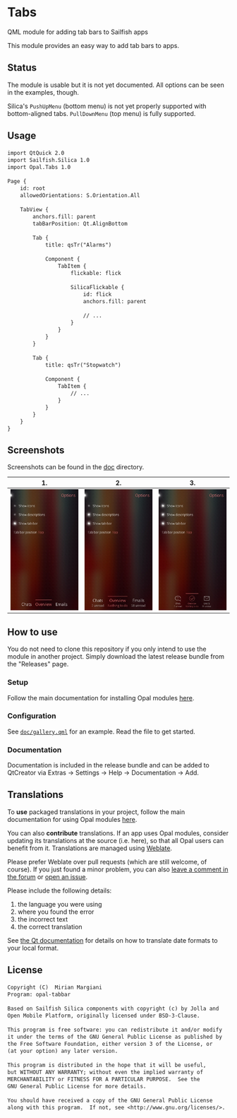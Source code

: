 <!--
SPDX-FileCopyrightText: 2023-2024 Mirian Margiani
SPDX-License-Identifier: GFDL-1.3-or-later
-->

# Tabs

QML module for adding tab bars to Sailfish apps

This module provides an easy way to add tab bars to apps.

## Status

The module is usable but it is not yet documented. All options can be seen in
the examples, though.

Silica's `PushUpMenu` (bottom menu) is not yet properly supported with
bottom-aligned tabs. `PullDownMenu` (top menu) is fully supported.


## Usage

```{qml}
import QtQuick 2.0
import Sailfish.Silica 1.0
import Opal.Tabs 1.0

Page {
    id: root
    allowedOrientations: S.Orientation.All

    TabView {
        anchors.fill: parent
        tabBarPosition: Qt.AlignBottom

        Tab {
            title: qsTr("Alarms")

            Component {
                TabItem {
                    flickable: flick

                    SilicaFlickable {
                        id: flick
                        anchors.fill: parent

                        // ...
                    }
                }
            }
        }

        Tab {
            title: qsTr("Stopwatch")

            Component {
                TabItem {
                    // ...
                }
            }
        }
    }
}
```

## Screenshots

Screenshots can be found in the [doc](doc/) directory.

| 1. | 2. | 3. |
|-|-|-|
| <img src="./doc/screenshot-01.webp" width="600" /> | <img src="./doc/screenshot-02.webp" width="600" /> | <img src="./doc/screenshot-03.webp" width="600" /> |

## How to use

You do not need to clone this repository if you only intend to use the module in
another project. Simply download the latest release bundle from the "Releases" page.

### Setup

Follow the main documentation for installing Opal modules
[here](https://github.com/Pretty-SFOS/opal/blob/main/README.md#using-opal).

### Configuration

See [`doc/gallery.qml`](doc/gallery.qml) for an example. Read the file to get
started.

### Documentation

Documentation is included in the release bundle and can be added to
QtCreator via Extras → Settings → Help → Documentation → Add.

## Translations

To **use** packaged translations in your project, follow the main documentation for
using Opal modules [here](https://github.com/Pretty-SFOS/opal#using-opal).

You can also **contribute** translations. If an app uses Opal modules, consider
updating its translations at the source (i.e. here), so that all Opal users can
benefit from it. Translations are managed using
[Weblate](https://hosted.weblate.org/projects/opal).

Please prefer Weblate over pull requests (which are still welcome, of course).
If you just found a minor problem, you can also
[leave a comment in the forum](https://forum.sailfishos.org/t/opal-qml-components-for-app-development/15801)
or [open an issue](https://github.com/Pretty-SFOS/opal/issues/new).

Please include the following details:

1. the language you were using
2. where you found the error
3. the incorrect text
4. the correct translation

See [the Qt documentation](https://doc.qt.io/qt-5/qml-qtqml-date.html#details) for
details on how to translate date formats to your local format.

## License

    Copyright (C)  Mirian Margiani
    Program: opal-tabbar

    Based on Sailfish Silica components with copyright (c) by Jolla and
    Open Mobile Platform, originally licensed under BSD-3-Clause.

    This program is free software: you can redistribute it and/or modify
    it under the terms of the GNU General Public License as published by
    the Free Software Foundation, either version 3 of the License, or
    (at your option) any later version.

    This program is distributed in the hope that it will be useful,
    but WITHOUT ANY WARRANTY; without even the implied warranty of
    MERCHANTABILITY or FITNESS FOR A PARTICULAR PURPOSE.  See the
    GNU General Public License for more details.

    You should have received a copy of the GNU General Public License
    along with this program.  If not, see <http://www.gnu.org/licenses/>.
